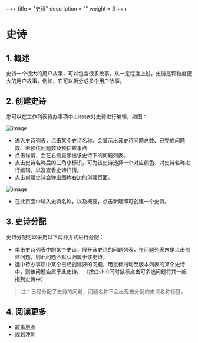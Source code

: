 +++
title = "史诗"
description = ""
weight = 3
+++

# 史诗

## 1. 概述

史诗一个很大的用户故事，可以包含很多故事。从一定程度上说，史诗是颗粒度更大的用户故事，例如，它可以拆分成多个用户故事。

## 2. 创建史诗

您可以在工作列表待办事项中`史诗列表`对史诗进行编辑，如图：  

![image](/docs/user-guide/cooperation/work-lists/image/work-list-15.png)

* 进入史诗列表，点击某个史诗名称，会显示出该史诗问题总数、已完成问题数、未预估问题数及预估故事点
* 点击详情，会在右侧显示出该史诗下的问题列表。
* 点击史诗名称后的三角小标识，可为该史诗选择一个对应颜色、对史诗名称进行编辑，以及查看史诗详情。
* 点击创建史诗会弹出图片右边的创建页面。

![image](/docs/user-guide/cooperation/work-lists/image/work-list-16.png)

* 在此页面中输入史诗名称，以及概要，点击新建即可创建一个史诗。

## 3. 史诗分配

史诗分配可以采用以下两种方式进行分配：

* 单击史诗列表中的某个史诗，展开该史诗的问题列表，在问题列表末尾点击创建问题，则此问题会默认归属于该史诗。
* 选中待办事项中某个已经创建好的问题，用鼠标拖动至版本列表的某个史诗中，则该问题会属于此史诗。 （按住shift同时鼠标点击可多选问题将其一起拖到史诗中）

<blockquote class="note">注：已经分配了史诗的问题，问题名称下会出现被分配的史诗名称标签。</blockquote>

## 4. 阅读更多

- [故事地图](../user-story)
- [规划冲刺](../plan-sprint)
